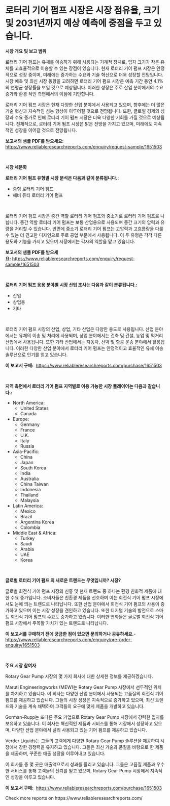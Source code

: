 <p><h1>로터리 기어 펌프 시장은 시장 점유율, 크기 및 2031년까지 예상 예측에 중점을 두고 있습니다.</h1></p><p><strong>시장 개요 및 보고 범위</strong></p>
<p><p>로터리 기어 펌프는 유체를 이송하기 위해 사용되는 기계적 장치로, 입자 크기가 작은 유체를 고효율적으로 이송할 수 있는 장점이 있습니다. 현재 로터리 기어 펌프 시장은 안정적으로 성장 중이며, 미래에는 증가하는 수요와 기술 혁신으로 더욱 성장할 전망입니다. 시장 예측 및 최신 시장 동향을 고려하면 로터리 기어 펌프 시장은 예측 기간 동안 4.1%의 연평균 성장률을 보일 것으로 예상됩니다. 이러한 성장은 주로 산업 분야에서의 수요 증가와 환경 적인 측면에서의 이점에 기인합니다.</p><p>로터리 기어 펌프 시장은 현재 다양한 산업 분야에서 사용되고 있으며, 향후에는 더 많은 기술 혁신과 지속적인 성능 향상이 이루어질 것으로 전망됩니다. 또한, 글로벌 경제의 성장과 수요 증가로 인해 로터리 기어 펌프 시장은 더욱 다양한 기회를 가질 것으로 예상됩니다. 전체적으로, 로터리 기어 펌프 시장은 밝은 전망을 가지고 있으며, 미래에도 지속적인 성장을 이어갈 것으로 전망됩니다.</p></p>
<p><strong>보고서의 샘플 PDF를 받으세요:</strong> <a href="https://www.reliableresearchreports.com/enquiry/request-sample/1651503">https://www.reliableresearchreports.com/enquiry/request-sample/1651503</a></p>
<p>&nbsp;</p>
<p><strong>시장 세분화</strong></p>
<p><strong>로터리 기어 펌프 유형별 시장 분석은 다음과 같이 분류됩니다.:</strong></p>
<p><ul><li>중형 로터리 기어 펌프</li><li>헤비 듀티 로터리 기어 펌프</li></ul></p>
<p>&nbsp;</p>
<p><p>로터리 기어 펌프 시장은 중간 역할 로터리 기어 펌프와 중소기로 로터리 기어 펌프로 나뉩니다. 중간 역할 로터리 기어 펌프는 보통 산업용으로 사용되며 중간 크기의 압력과 유량을 처리할 수 있습니다. 반면에 중소기 로터리 기어 펌프는 고압력과 고흐름량을 다룰 수 있는 더 견고한 디자인으로 주로 공업 부문에서 사용됩니다. 이 두 유형은 각각 다른 용도와 기능을 가지고 있으며 시장에서는 각자의 역할을 맡고 있습니다.</p></p>
<p><strong>보고서의 샘플 PDF를 받으세요:</strong>&nbsp;<a href="https://www.reliableresearchreports.com/enquiry/request-sample/1651503">https://www.reliableresearchreports.com/enquiry/request-sample/1651503</a></p>
<p>&nbsp;</p>
<p><strong> 로터리 기어 펌프 응용 분야별 시장 산업 조사는 다음과 같이 분류됩니다.:</strong></p>
<p><ul><li>산업</li><li>상업용</li><li>기타</li></ul></p>
<p>&nbsp;</p>
<p><p>로터리 기어 펌프 시장의 산업, 상업, 기타 산업은 다양한 용도로 사용됩니다. 산업 분야에서는 유체의 이송 및 처리에 사용되며, 상업 분야에서는 건축 및 건설, 농업 및 먹거리 산업에서 사용됩니다. 또한 기타 산업에서는 자동차, 선박 및 항공 운송 분야에서 활용됩니다. 이러한 다양한 산업 분야에서 로터리 기어 펌프는 안정적이고 효율적인 유체 이송 솔루션으로 인기를 얻고 있습니다.</p></p>
<p><strong>이 보고서 구매:</strong>&nbsp; <a href="https://www.reliableresearchreports.com/purchase/1651503">https://www.reliableresearchreports.com/purchase/1651503</a></p>
<p>&nbsp;</p>
<p><strong>지역 측면에서 로터리 기어 펌프 지역별로 이용 가능한 시장 플레이어는 다음과 같습니다.:</strong></p>
<p><ul>
    <li>
        North America:
        <ul>
            <li>United States</li>
            <li>Canada</li>
        </ul>
    </li>
    <li>
        Europe:
        <ul>
            <li>Germany</li>
            <li>France</li>
            <li>U.K.</li>
            <li>Italy</li>
            <li>Russia</li>
        </ul>
    </li>
    <li>
        Asia-Pacific:
        <ul>
            <li>China</li>
            <li>Japan</li>
            <li>South Korea</li>
            <li>India</li>
            <li>Australia</li>
            <li>China Taiwan</li>
            <li>Indonesia</li>
            <li>Thailand</li>
            <li>Malaysia</li>
        </ul>
    </li>
    <li>
        Latin America:
        <ul>
            <li>Mexico</li>
            <li>Brazil</li>
            <li>Argentina Korea</li>
            <li>Colombia</li>
        </ul>
    </li>
    <li>
        Middle East & Africa:
        <ul>
            <li>Turkey</li>
            <li>Saudi</li>
            <li>Arabia</li>
            <li>UAE</li>
            <li>Korea</li>
        </ul>
    </li>
    </ul></p>
<p>&nbsp;</p>
<p><strong>글로벌 로터리 기어 펌프 의 새로운 트렌드는 무엇입니까? 시장?</strong></p>
<p><p>글로벌 회전식 기어 펌프 시장의 신흥 및 현재 트렌드 중 하나는 환경 친화적 제품에 대한 수요 증가입니다. 소비자들은 친환경 제품을 선호하며 이는 회전식 기어 펌프 시장에서도 눈에 띄는 트렌드로 나타납니다. 또한 산업 분야에서 회전식 기어 펌프의 사용이 증가하고 있으며 이는 시장 성장을 견인하고 있습니다. 또한 디지털 기술의 발전으로 스마트 회전식 기어 펌프의 수요도 증가하고 있습니다. 이러한 변화들은 글로벌 회전식 기어 펌프 시장에서 주목할 가치가 있는 트렌드로 나타납니다.</p></p>
<p><strong>이 보고서를 구매하기 전에 궁금한 점이 있으면 문의하거나 공유하세요.</strong>- <a href="https://www.reliableresearchreports.com/enquiry/pre-order-enquiry/1651503">https://www.reliableresearchreports.com/enquiry/pre-order-enquiry/1651503</a></p>
<p>&nbsp;</p>
<p><strong>주요 시장 참여자</strong></p>
<p><p>Rotary Gear Pump 시장의 몇 가지 회사에 대한 상세한 정보를 제공하겠습니다. </p><p>Maruti Engineeringworks (MEW)는 Rotary Gear Pump 시장에서 선두적인 위치를 차지하고 있습니다. 이 회사는 다양한 산업 분야에서 사용되는 고품질의 회전식 기어 펌프를 제공하고 있습니다. 그들의 시장 성장은 지속적으로 증가하고 있으며, 최신 트렌드와 기술을 계속 채택하여 고객들의 요구에 맞게 제품을 개발하고 있습니다.</p><p>Gorman-Rupp는 또다른 주요 기업으로 Rotary Gear Pump 시장에서 강력한 입지를 보유하고 있습니다. 이 회사는 혁신적인 제품과 서비스를 통해 시장에서 성장하고 있으며, 다양한 산업 분야에서 널리 사용되고 있는 기어 펌프를 제공하고 있습니다.</p><p>Verder Liquids는 그들의 고객에게 다양한 Rotary Gear Pump 솔루션을 제공하여 시장에서 강한 경쟁력을 유지하고 있습니다. 그들은 최신 기술과 품질을 바탕으로 한 제품을 제공하며, 꾸준한 매출 성장을 이루어내고 있습니다.</p><p>이 회사들 중 몇 곳은 매출액으로서 성과를 올리고 있습니다. 그들은 고품질 제품과 우수한 서비스를 통해 고객들의 신뢰를 얻고 있으며, Rotary Gear Pump 시장에서 지속적인 성장을 이루고 있습니다.</p></p>
<p><strong>이 보고서 구매:</strong>&nbsp;&nbsp;<a href="https://www.reliableresearchreports.com/purchase/1651503">https://www.reliableresearchreports.com/purchase/1651503</a></p>
<p>Check more reports on https://www.reliableresearchreports.com/</p>
